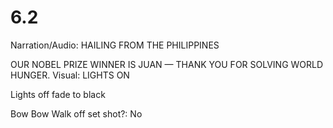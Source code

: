 # 6.2

Narration/Audio: HAILING FROM THE PHILIPPINES

OUR NOBEL PRIZE WINNER IS JUAN — THANK YOU FOR SOLVING WORLD HUNGER. 
Visual: LIGHTS ON

Lights off fade to black

Bow
Bow
Walk off set
shot?: No